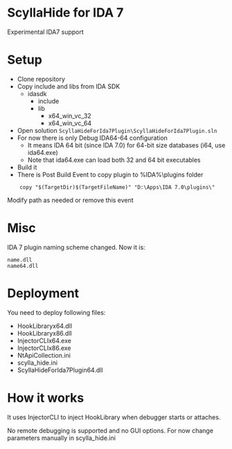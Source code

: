 # ScyllaHide for IDA 7
Experimental IDA7 support

# Setup

- Clone repository
- Copy include and libs from IDA SDK
  - idasdk
    - include
    - lib
      - x64_win_vc_32
      - x64_win_vc_64
- Open solution ``ScyllaHideForIda7Plugin\ScyllaHideForIda7Plugin.sln``
- For now there is only Debug IDA64-64 configuration
  - It means IDA 64 bit (since IDA 7.0) for 64-bit size databases (i64, use ida64.exe)
  - Note that ida64.exe can load both 32 and 64 bit executables
- Build it
- There is Post Build Event to copy plugin to %IDA%\plugins folder

```
    copy "$(TargetDir)$(TargetFileName)" "D:\Apps\IDA 7.0\plugins\"
```

  Modify path as needed or remove this event

# Misc

IDA 7 plugin naming scheme changed. Now it is:

```
name.dll
name64.dll
```

# Deployment

You need to deploy following files:

- HookLibraryx64.dll
- HookLibraryx86.dll
- InjectorCLIx64.exe
- InjectorCLIx86.exe
- NtApiCollection.ini
- scylla_hide.ini
- ScyllaHideForIda7Plugin64.dll

# How it works

It uses InjectorCLI to inject HookLibrary when debugger starts or attaches.

No remote debugging is supported and no GUI options.
For now change parameters manually in scylla_hide.ini